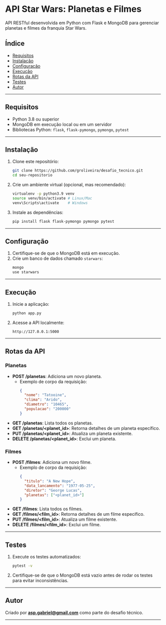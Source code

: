 # API Star Wars: Planetas e Filmes

API RESTful desenvolvida em Python com Flask e MongoDB para gerenciar planetas e filmes da franquia Star Wars.

## Índice
- [Requisitos](#requisitos)
- [Instalação](#instalação)
- [Configuração](#configuração)
- [Execução](#execução)
- [Rotas da API](#rotas-da-api)
- [Testes](#testes)
- [Autor](#autor)

---

## Requisitos

- Python 3.8 ou superior
- MongoDB em execução local ou em um servidor
- Bibliotecas Python: `flask`, `flask-pymongo`, `pymongo`, `pytest`

---

## Instalação

1. Clone este repositório:
   ```bash
   git clone https://github.com/groliveira/desafio_tecnico.git
   cd seu-repositorio
   ```

2. Crie um ambiente virtual (opcional, mas recomendado):
   ```bash
   virtualenv -p python3.9 venv
   source venv/bin/activate # Linux/Mac
   venv\Scripts\activate    # Windows
   ```

3. Instale as dependências:
   ```bash
   pip install flask flask-pymongo pymongo pytest
   ```

---

## Configuração

1. Certifique-se de que o MongoDB está em execução.
2. Crie um banco de dados chamado `starwars`:
   ```bash
   mongo
   use starwars
   ```

---

## Execução

1. Inicie a aplicação:
   ```bash
   python app.py
   ```

2. Acesse a API localmente:
   ```
   http://127.0.0.1:5000
   ```

---

## Rotas da API

### **Planetas**
- **POST /planetas**: Adiciona um novo planeta.
  - Exemplo de corpo da requisição:
    ```json
    {
      "nome": "Tatooine",
      "clima": "Arido",
      "diametro": "10465",
      "populacao": "200000"
    }
    ```
- **GET /planetas**: Lista todos os planetas.
- **GET /planetas/<planet_id>**: Retorna detalhes de um planeta específico.
- **PUT /planetas/<planet_id>**: Atualiza um planeta existente.
- **DELETE /planetas/<planet_id>**: Exclui um planeta.

### **Filmes**
- **POST /filmes**: Adiciona um novo filme.
  - Exemplo de corpo da requisição:
    ```json
    {
      "titulo": "A New Hope",
      "data_lancamento": "1977-05-25",
      "diretor": "George Lucas",
      "planetas": ["<planet_id>"]
    }
    ```
- **GET /filmes**: Lista todos os filmes.
- **GET /filmes/<film_id>**: Retorna detalhes de um filme específico.
- **PUT /filmes/<film_id>**: Atualiza um filme existente.
- **DELETE /filmes/<film_id>**: Exclui um filme.

---

## Testes

1. Execute os testes automatizados:
   ```bash
   pytest -v
   ```

2. Certifique-se de que o MongoDB está vazio antes de rodar os testes para evitar inconsistências.

---

## Autor

Criado por **asp.gabriel@gmail.com** como parte do desafio técnico. 

---
